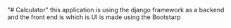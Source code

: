 "# Calculator"
this application is using the django framework as a backend 
and the front end is which is UI is made using the Bootstarp 

